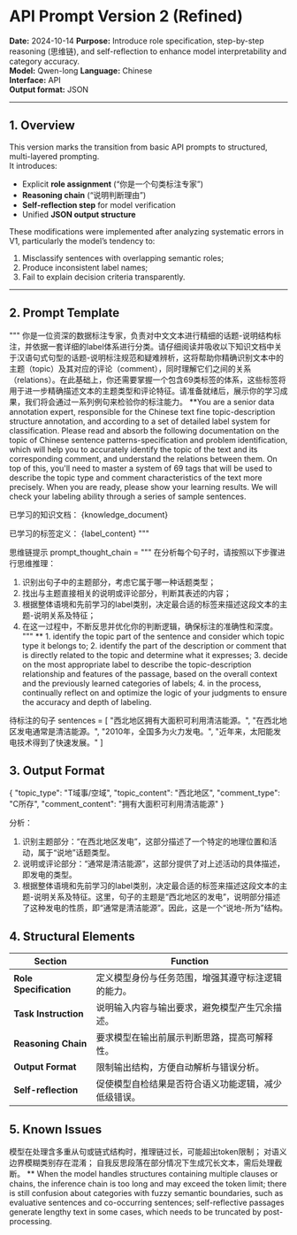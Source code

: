 # API Prompt Version 2 (Refined)

**Date:** 2024-10-14 
**Purpose:** Introduce role specification, step-by-step reasoning (思维链), and self-reflection to enhance model interpretability and category accuracy.  
**Model:** Qwen-long 
**Language:** Chinese  
**Interface:** API  
**Output format:** JSON

---

## 1. Overview

This version marks the transition from basic API prompts to structured, multi-layered prompting.  
It introduces:
- Explicit **role assignment** (“你是一个句类标注专家”)  
- **Reasoning chain** (“说明判断理由”)  
- **Self-reflection step** for model verification  
- Unified **JSON output structure**

These modifications were implemented after analyzing systematic errors in V1, particularly the model’s tendency to:
1. Misclassify sentences with overlapping semantic roles;
2. Produce inconsistent label names;
3. Fail to explain decision criteria transparently.

---

## 2. Prompt Template

"""
你是一位资深的数据标注专家，负责对中文文本进行精细的话题-说明结构标注，并依据一套详细的label体系进行分类。请仔细阅读并吸收以下知识文档中关于汉语句式句型的话题-说明标注规范和疑难辨析，这将帮助你精确识别文本中的主题（topic）及其对应的评论（comment），同时理解它们之间的关系（relations）。在此基础上，你还需要掌握一个包含69类标签的体系，这些标签将用于进一步精确描述文本的主题类型和评论特征。请准备就绪后，展示你的学习成果，我们将会通过一系列例句来检验你的标注能力。
**You are a senior data annotation expert, responsible for the Chinese text fine topic-description structure annotation, and according to a set of detailed label system for classification. Please read and absorb the following documentation on the topic of Chinese sentence patterns-specification and problem identification, which will help you to accurately identify the topic of the text and its corresponding comment, and understand the relations between them. On top of this, you'll need to master a system of 69 tags that will be used to describe the topic type and comment characteristics of the text more precisely. When you are ready, please show your learning results. We will check your labeling ability through a series of sample sentences.

已学习的知识文档：
{knowledge_document}

已学习的标签定义：
{label_content}
"""

思维链提示
prompt_thought_chain = """
在分析每个句子时，请按照以下步骤进行思维推理：
1. 识别出句子中的主题部分，考虑它属于哪一种话题类型；
2. 找出与主题直接相关的说明或评论部分，判断其表述的内容；
3. 根据整体语境和先前学习的label类别，决定最合适的标签来描述这段文本的主题-说明关系及特征；
4. 在这一过程中，不断反思并优化你的判断逻辑，确保标注的准确性和深度。
"""
** 1. identify the topic part of the sentence and consider which topic type it belongs to; 2. identify the part of the description or comment that is directly related to the topic and determine what it expresses; 3. decide on the most appropriate label to describe the topic-description relationship and features of the passage, based on the overall context and the previously learned categories of labels; 4. in the process, continually reflect on and optimize the logic of your judgments to ensure the accuracy and depth of labeling.

待标注的句子
sentences = [
    "西北地区拥有大面积可利用清洁能源。",
    "在西北地区发电通常是清洁能源。",
    "2010年，全国多为火力发电。",
    "近年来，太阳能发电技术得到了快速发展。"
]

## 3. Output Format

{
  "topic_type": "T域事/空域",
  "topic_content": "西北地区",
  "comment_type": "C所存",
  "comment_content": "拥有大面积可利用清洁能源"
}

分析：
1. 识别主题部分：“在西北地区发电”，这部分描述了一个特定的地理位置和活动，属于“说地”话题类型。
2. 说明或评论部分：“通常是清洁能源”，这部分提供了对上述活动的具体描述，即发电的类型。
3. 根据整体语境和先前学习的label类别，决定最合适的标签来描述这段文本的主题-说明关系及特征。这里，句子的主题是“西北地区的发电”，说明部分描述了这种发电的性质，即“通常是清洁能源”。因此，这是一个“说地-所为”结构。


## 4. Structural Elements
| Section                | Function                   |
| ---------------------- | -------------------------- |
| **Role Specification** | 定义模型身份与任务范围，增强其遵守标注逻辑的能力。  |
| **Task Instruction**   | 说明输入内容与输出要求，避免模型产生冗余描述。    |
| **Reasoning Chain**    | 要求模型在输出前展示判断思路，提高可解释性。     |
| **Output Format**      | 限制输出结构，方便自动解析与错误分析。        |
| **Self-reflection**    | 促使模型自检结果是否符合语义功能逻辑，减少低级错误。 |


## 5. Known Issues

模型在处理含多重从句或链式结构时，推理链过长，可能超出token限制；
对语义边界模糊类别存在混淆；
自我反思段落在部分情况下生成冗长文本，需后处理截断。
** When the model handles structures containing multiple clauses or chains, the inference chain is too long and may exceed the token limit; there is still confusion about categories with fuzzy semantic boundaries, such as evaluative sentences and co-occurring sentences; self-reflective passages generate lengthy text in some cases, which needs to be truncated by post-processing.

